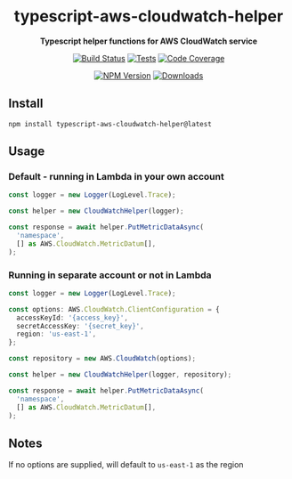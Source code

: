 <h1 align="center">typescript-aws-cloudwatch-helper</h1>

<div align="center">
    
<b>Typescript helper functions for AWS CloudWatch service</b>
    
[![Build Status](https://dev.azure.com/kbrashears5/github/_apis/build/status/kbrashears5.typescript-aws-cloudwatch-helper?branchName=master)](https://dev.azure.com/kbrashears5/github/_build/latest?definitionId=17&branchName=master)
[![Tests](https://img.shields.io/azure-devops/tests/kbrashears5/github/17)](https://img.shields.io/azure-devops/tests/kbrashears5/github/17)
[![Code Coverage](https://img.shields.io/azure-devops/coverage/kbrashears5/github/17)](https://img.shields.io/azure-devops/coverage/kbrashears5/github/17)

[![NPM Version](https://img.shields.io/npm/v/typescript-aws-cloudwatch-helper)](https://img.shields.io/npm/v/typescript-aws-cloudwatch-helper)
[![Downloads](https://img.shields.io/npm/dt/typescript-aws-cloudwatch-helper)](https://img.shields.io/npm/dt/typescript-aws-cloudwatch-helper)

</div>

## Install

```
npm install typescript-aws-cloudwatch-helper@latest
```

## Usage

### Default - running in Lambda in your own account

```typescript
const logger = new Logger(LogLevel.Trace);

const helper = new CloudWatchHelper(logger);

const response = await helper.PutMetricDataAsync(
  'namespace',
  [] as AWS.CloudWatch.MetricDatum[],
);
```

### Running in separate account or not in Lambda

```typescript
const logger = new Logger(LogLevel.Trace);

const options: AWS.CloudWatch.ClientConfiguration = {
  accessKeyId: '{access_key}',
  secretAccessKey: '{secret_key}',
  region: 'us-east-1',
};

const repository = new AWS.CloudWatch(options);

const helper = new CloudWatchHelper(logger, repository);

const response = await helper.PutMetricDataAsync(
  'namespace',
  [] as AWS.CloudWatch.MetricDatum[],
);
```

## Notes

If no options are supplied, will default to `us-east-1` as the region
